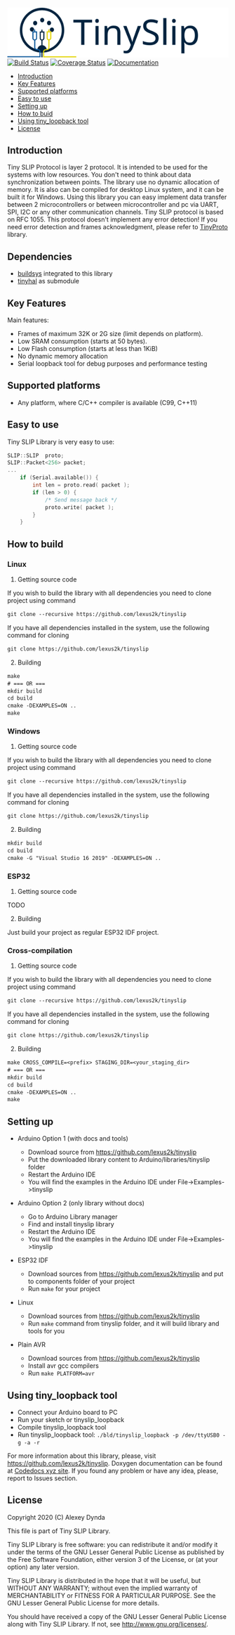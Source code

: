 ![Tiny SLIP Protocol](.travis/tinylogo.svg)<br>
[![Build Status](https://travis-ci.com/lexus2k/tinyslip.svg?branch=main)](https://travis-ci.com/lexus2k/tinyslip)
[![Coverage Status](https://coveralls.io/repos/github/lexus2k/tinyslip/badge.svg)](https://coveralls.io/github/lexus2k/tinyslip)
[![Documentation](https://codedocs.xyz/lexus2k/tinyslip.svg)](https://codedocs.xyz/lexus2k/tinyslip/)

[tocstart]: # (toc start)

  * [Introduction](#introduction)
  * [Key Features](#key-features)
  * [Supported platforms](#supported-platforms)
  * [Easy to use](#easy-to-use)
  * [Setting up](#setting-up)
  * [How to buid](#how-to-build)
  * [Using tiny_loopback tool](#using-tiny_loopback-tool)
  * [License](#license)

[tocend]: # (toc end)

## Introduction

Tiny SLIP Protocol is layer 2 protocol. It is intended to be used for the systems with low resources.
You don't need to think about data synchronization between points. The library use no dynamic allocation of memory.
It is also can be compiled for desktop Linux system, and it can be built it for Windows.
Using this library you can easy implement data transfer between 2 microcontrollers or between microcontroller and pc via UART, SPI,
I2C or any other communication channels.
Tiny SLIP protocol is based on RFC 1055.
This protocol doesn't implement any error detection! If you need error detection and frames acknowledgment,
please refer to [TinyProto](https://github.com/lexus2k/tinyproto) library.

## Dependencies

 * [buildsys](https://github.com/lexus2k/buildsys) integrated to this library
 * [tinyhal](https://github.com/lexus2k/tinyhal) as submodule

## Key Features

Main features:
 * Frames of maximum 32K or 2G size (limit depends on platform).
 * Low SRAM consumption (starts at 50 bytes).
 * Low Flash consumption (starts at less than 1KiB)
 * No dynamic memory allocation
 * Serial loopback tool for debug purposes and performance testing

## Supported platforms

 * Any platform, where C/C++ compiler is available (C99, C++11)

## Easy to use

Tiny SLIP Library is very easy to use:
```.cpp
SLIP::SLIP  proto;
SLIP::Packet<256> packet;
...
    if (Serial.available()) {
        int len = proto.read( packet );
        if (len > 0) {
            /* Send message back */
            proto.write( packet );
        }
    }
```

## How to build

### Linux

1. Getting source code

If you wish to build the library with all dependencies you need to clone project using command
```.txt
git clone --recursive https://github.com/lexus2k/tinyslip
```
If you have all dependencies installed in the system, use the following command for cloning
```.txt
git clone https://github.com/lexus2k/tinyslip
```

2. Building
```.txt
make
# === OR ===
mkdir build
cd build
cmake -DEXAMPLES=ON ..
make
```

### Windows

1. Getting source code

If you wish to build the library with all dependencies you need to clone project using command
```.txt
git clone --recursive https://github.com/lexus2k/tinyslip
```
If you have all dependencies installed in the system, use the following command for cloning
```.txt
git clone https://github.com/lexus2k/tinyslip
```

2. Building
```.txt
mkdir build
cd build
cmake -G "Visual Studio 16 2019" -DEXAMPLES=ON ..
```

### ESP32

1. Getting source code

TODO

2. Building

Just build your project as regular ESP32 IDF project.

### Cross-compilation

1. Getting source code

If you wish to build the library with all dependencies you need to clone project using command
```.txt
git clone --recursive https://github.com/lexus2k/tinyslip
```
If you have all dependencies installed in the system, use the following command for cloning
```.txt
git clone https://github.com/lexus2k/tinyslip
```

2. Building
```.txt
make CROSS_COMPILE=<prefix> STAGING_DIR=<your_staging_dir>
# === OR ===
mkdir build
cd build
cmake -DEXAMPLES=ON ..
make
```


## Setting up

 * Arduino Option 1 (with docs and tools)
   * Download source from https://github.com/lexus2k/tinyslip
   * Put the downloaded library content to Arduino/libraries/tinyslip folder
   * Restart the Arduino IDE
   * You will find the examples in the Arduino IDE under File->Examples->tinyslip

 * Arduino Option 2 (only library without docs)
   * Go to Arduino Library manager
   * Find and install tinyslip library
   * Restart the Arduino IDE
   * You will find the examples in the Arduino IDE under File->Examples->tinyslip

 * ESP32 IDF
   * Download sources from https://github.com/lexus2k/tinyslip and put to components
     folder of your project
   * Run `make` for your project

 * Linux
   * Download sources from https://github.com/lexus2k/tinyslip
   * Run `make` command from tinyslip folder, and it will build library and tools for you

 * Plain AVR
   * Download sources from https://github.com/lexus2k/tinyslip
   * Install avr gcc compilers
   * Run `make PLATFORM=avr`

## Using tiny_loopback tool

 * Connect your Arduino board to PC
 * Run your sketch or tinyslip_loopback
 * Compile tinyslip_loopback tool
 * Run tinyslip_loopback tool: `./bld/tinyslip_loopback -p /dev/ttyUSB0 -g -a -r`

For more information about this library, please, visit https://github.com/lexus2k/tinyslip.
Doxygen documentation can be found at [Codedocs xyz site](http://codedocs.xyz/tinyslip).
If you found any problem or have any idea, please, report to Issues section.

## License

Copyright 2020 (C) Alexey Dynda

This file is part of Tiny SLIP Library.

Tiny SLIP Library is free software: you can redistribute it and/or modify
it under the terms of the GNU Lesser General Public License as published by
the Free Software Foundation, either version 3 of the License, or
(at your option) any later version.

Tiny SLIP Library is distributed in the hope that it will be useful,
but WITHOUT ANY WARRANTY; without even the implied warranty of
MERCHANTABILITY or FITNESS FOR A PARTICULAR PURPOSE.  See the
GNU Lesser General Public License for more details.

You should have received a copy of the GNU Lesser General Public License
along with Tiny SLIP Library.  If not, see <http://www.gnu.org/licenses/>.

